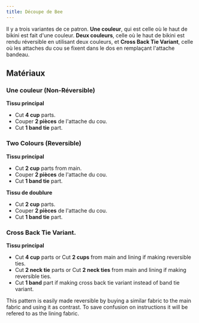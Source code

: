 ```yaml
---
title: Découpe de Bee
---
```


Il y a trois variantes de ce patron. **Une couleur**, qui est celle où le haut de bikini est fait d'une couleur. **Deux couleurs**, celle où le haut de bikini est rendu réversible en utilisant deux couleurs, et **Cross Back Tie Variant**, celle où les attaches du cou se fixent dans le dos en remplaçant l'attache bandeau.

## Matériaux

### Une couleur (Non-Réversible)

**Tissu principal**

-   Cut **4 cup** parts.
-   Couper **2 pièces** de l'attache du cou.
-   Cut **1 band tie** part.

### Two Colours (Reversible)

**Tissu principal**

-   Cut **2 cup** parts from main.
-   Couper **2 pièces** de l'attache du cou.
-   Cut **1 band tie** part.

**Tissu de doublure**

-   Cut **2 cup** parts.
-   Couper **2 pièces** de l'attache du cou.
-   Cut **1 band tie** part.

### Cross Back Tie Variant.

**Tissu principal**

-   Cut **4 cup** parts or Cut **2 cups** from main and lining if making reversible ties.
-   Cut **2 neck tie** parts or Cut **2 neck ties** from main and lining if making reversible ties.
-   Cut **1 band** part if making cross back tie variant instead of band tie variant.

<Note>

This pattern is easily made reversible by buying a similar fabric to the main fabric and using it as contrast. To save confusion on instructions it will be refered to as the lining fabric.

</Note>
